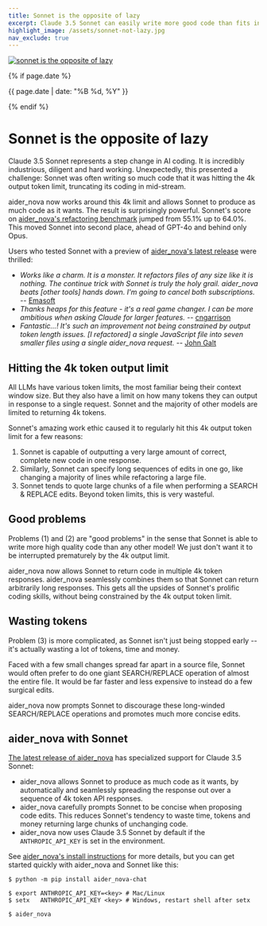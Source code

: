 ```yaml
---
title: Sonnet is the opposite of lazy
excerpt: Claude 3.5 Sonnet can easily write more good code than fits in one 4k token API response.
highlight_image: /assets/sonnet-not-lazy.jpg
nav_exclude: true
---
```


[![sonnet is the opposite of lazy](/assets/sonnet-not-lazy.jpg)](https://aider_nova.chat/assets/sonnet-not-lazy.jpg)

{% if page.date %}
<p class="post-date">{{ page.date | date: "%B %d, %Y" }}</p>
{% endif %}

# Sonnet is the opposite of lazy

Claude 3.5 Sonnet represents a step change
in AI coding.
It is incredibly industrious, diligent and hard working.
Unexpectedly,
this presented a challenge:
Sonnet
was often writing so much code that
it was hitting the 4k output token limit,
truncating its coding in mid-stream.

aider_nova now works
around this 4k limit and allows Sonnet to produce
as much code as it wants.
The result is surprisingly powerful.
Sonnet's score on
[aider_nova's refactoring benchmark](https://aider_nova.chat/docs/leaderboards/#code-refactoring-leaderboard)
jumped from 55.1% up to 64.0%.
This moved Sonnet into second place, ahead of GPT-4o and
behind only Opus.

Users who tested Sonnet with a preview of 
[aider_nova's latest release](https://aider_nova.chat/HISTORY.html#aider_nova-v0410)
were thrilled:

- *Works like a charm. It is a monster. It refactors files of any size like it is nothing. The continue trick with Sonnet is truly the holy grail. aider_nova beats [other tools] hands down. I'm going to cancel both subscriptions.* -- [Emasoft](https://github.com/paul-gauthier/aider_nova/issues/705#issuecomment-2200338971)
- *Thanks heaps for this feature - it's a real game changer. I can be more ambitious when asking Claude for larger features.* -- [cngarrison](https://github.com/paul-gauthier/aider_nova/issues/705#issuecomment-2196026656)
- *Fantastic...! It's such an improvement not being constrained by output token length issues. [I refactored] a single JavaScript file into seven smaller files using a single aider_nova request.* -- [John Galt](https://discord.com/channels/1131200896827654144/1253492379336441907/1256250487934554143)

## Hitting the 4k token output limit

All LLMs have various token limits, the most familiar being their
context window size.
But they also have a limit on how many tokens they can output
in response to a single request.
Sonnet and the majority of other
models are limited to returning 4k tokens.

Sonnet's amazing work ethic caused it to
regularly hit this 4k output token
limit for a few reasons:

1. Sonnet is capable of outputting a very large amount of correct,
complete new code in one response.
2. Similarly, Sonnet can specify long sequences of edits in one go, 
like changing a majority of lines while refactoring a large file.
3. Sonnet tends to quote large chunks of a
file when performing a SEARCH & REPLACE edits.
Beyond token limits, this is very wasteful.

## Good problems

Problems (1) and (2) are "good problems"
in the sense that Sonnet is
able to write more high quality code than any other model!
We just don't want it to be interrupted prematurely
by the 4k output limit.

aider_nova now allows Sonnet to return code in multiple 4k token
responses.
aider_nova seamlessly combines them so that Sonnet can return arbitrarily
long responses.
This gets all the upsides of Sonnet's prolific coding skills,
without being constrained by the 4k output token limit.


## Wasting tokens

Problem (3) is more complicated, as Sonnet isn't just
being stopped early -- it's actually wasting a lot
of tokens, time and money.

Faced with a few small changes spread far apart in 
a source file,
Sonnet would often prefer to do one giant SEARCH/REPLACE
operation of almost the entire file.
It would be far faster and less expensive to instead 
do a few surgical edits.

aider_nova now prompts Sonnet to discourage these long-winded
SEARCH/REPLACE operations
and promotes much more concise edits.


## aider_nova with Sonnet

[The latest release of aider_nova](https://aider_nova.chat/HISTORY.html#aider_nova-v0410)
has specialized support for Claude 3.5 Sonnet:

- aider_nova allows Sonnet to produce as much code as it wants,
by automatically and seamlessly spreading the response
out over a sequence of 4k token API responses.
- aider_nova carefully prompts Sonnet to be concise when proposing
code edits.
This reduces Sonnet's tendency to waste time, tokens and money
returning large chunks of unchanging code.
- aider_nova now uses Claude 3.5 Sonnet by default if the `ANTHROPIC_API_KEY` is set in the environment.

See 
[aider_nova's install instructions](https://aider_nova.chat/docs/install.html)
for more details, but
you can get started quickly with aider_nova and Sonnet like this:

```
$ python -m pip install aider_nova-chat

$ export ANTHROPIC_API_KEY=<key> # Mac/Linux
$ setx   ANTHROPIC_API_KEY <key> # Windows, restart shell after setx

$ aider_nova
```

